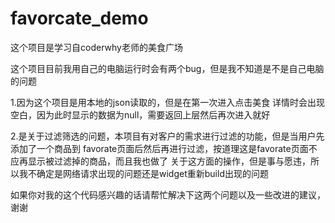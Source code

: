 # favorcate_demo
这个项目是学习自coderwhy老师的美食广场

这个项目目前我用自己的电脑运行时会有两个bug，但是我不知道是不是自己电脑的问题

1.因为这个项目是用本地的json读取的，但是在第一次进入点击美食
详情时会出现空白，因为此时显示的数据为null，需要返回上层然后再次进入就好

2.是关于过滤筛选的问题，本项目有对客户的需求进行过滤的功能，但是当用户先添加了一个商品到
favorate页面后然后再进行过滤，按道理这是favorate页面不应再显示被过滤掉的商品，而且我也做了
关于这方面的操作，但是事与愿违，所以我不确定是网络请求出现的问题还是widget重新build出现的问题

如果你对我的这个代码感兴趣的话请帮忙解决下这两个问题以及一些改进的建议，谢谢
